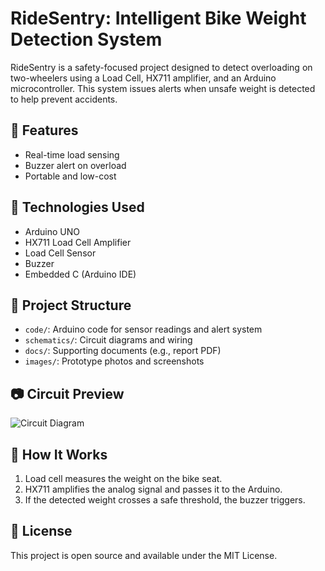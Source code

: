 # RideSentry: Intelligent Bike Weight Detection System

RideSentry is a safety-focused project designed to detect overloading on two-wheelers using a Load Cell, HX711 amplifier, and an Arduino microcontroller. This system issues alerts when unsafe weight is detected to help prevent accidents.

## 🚀 Features
- Real-time load sensing
- Buzzer alert on overload
- Portable and low-cost

## 🔧 Technologies Used
- Arduino UNO
- HX711 Load Cell Amplifier
- Load Cell Sensor
- Buzzer
- Embedded C (Arduino IDE)

## 📂 Project Structure
- `code/`: Arduino code for sensor readings and alert system
- `schematics/`: Circuit diagrams and wiring
- `docs/`: Supporting documents (e.g., report PDF)
- `images/`: Prototype photos and screenshots

## 📷 Circuit Preview
![Circuit Diagram](schematics/circuit_diagram.png)

## 📄 How It Works
1. Load cell measures the weight on the bike seat.
2. HX711 amplifies the analog signal and passes it to the Arduino.
3. If the detected weight crosses a safe threshold, the buzzer triggers.

## 📜 License
This project is open source and available under the MIT License.
